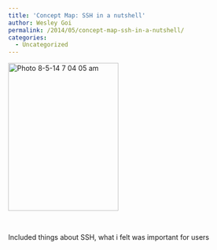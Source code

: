 ```yaml
---
title: 'Concept Map: SSH in a nutshell'
author: Wesley Goi
permalink: /2014/05/concept-map-ssh-in-a-nutshell/
categories:
  - Uncategorized
---
```

[<img class="alignnone size-medium wp-image-6999" alt="Photo 8-5-14 7 04 05 am" src="http://files.software-carpentry.org/training-course/2014/05/Photo-8-5-14-7-04-05-am-e1399504094405-224x300.jpg" width="224" height="300" />][1]

&nbsp;

Included things about SSH, what i felt was important for users

 [1]: http://files.software-carpentry.org/training-course/2014/05/Photo-8-5-14-7-04-05-am-e1399504094405.jpg
